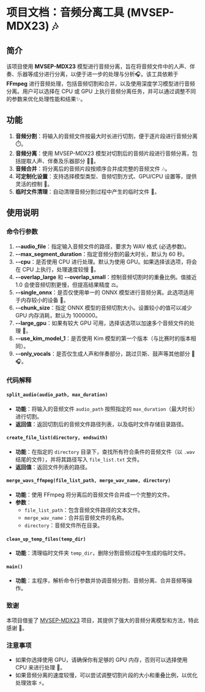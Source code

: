 # 项目文档：音频分离工具 (MVSEP-MDX23) 🎶

## 简介
该项目使用 **MVSEP-MDX23** 模型进行音频分离，旨在将音频文件中的人声、伴奏、乐器等成分进行分离，以便于进一步的处理与分析🎧。该工具依赖于 **FFmpeg** 进行音频处理，包括音频切割和合并，以及使用深度学习模型进行音频分离。用户可以选择在 CPU 或 GPU 上执行音频分离任务，并可以通过调整不同的参数来优化处理性能和结果✨。

## 功能
1. **音频分割**：将输入的音频文件按最大时长进行切割，便于逐片段进行音频分离 ⏱️。
2. **音频分离**：使用 MVSEP-MDX23 模型对切割后的音频片段进行音频分离，包括提取人声、伴奏及乐器部分 🎤🎸。
3. **音频合并**：将分离后的音频片段按顺序合并成完整的音频文件 🎶。
4. **可定制化设置**：支持选择模型类型、音频切割方式、GPU/CPU 设置等，提供灵活的控制 🔧。
5. **临时文件清理**：自动清理音频分割过程中产生的临时文件 🧹。

## 使用说明

### 命令行参数

1. **--audio_file**：指定输入音频文件的路径，要求为 WAV 格式 (必选参数)。
2. **--max_segment_duration**：指定音频分割的最大时长，默认为 60 秒。
3. **--cpu**：是否使用 CPU 进行处理。默认为使用 GPU。如果选择该选项，将会在 CPU 上执行，处理速度较慢 🐢。
4. **--overlap_large** 和 **--overlap_small**：控制音频切割时的重叠比例。值接近 1.0 会使音频切割更慢，但提高结果精度 ⚖️。
5. **--single_onnx**：是否仅使用单一的 ONNX 模型进行音频分离。此选项适用于内存较小的设备 📱。
6. **--chunk_size**：指定 ONNX 模型的音频切割大小。设置较小的值可以减少 GPU 内存消耗，默认为 1000000。
7. **--large_gpu**：如果有较大 GPU 可用，选择该选项以加速多个音频文件的处理 🚀。
8. **--use_kim_model_1**：是否使用 Kim 模型的第一个版本（与比赛时的版本相同）。
9. **--only_vocals**：是否仅生成人声和伴奏部分，跳过贝斯、鼓声等其他部分 🎤🎧。

### 代码解释

#### `split_audio(audio_path, max_duration)`
- **功能**：将输入的音频文件 `audio_path` 按照指定的 `max_duration`（最大时长）进行切割。
- **返回值**：返回切割后的音频文件路径列表，以及临时文件存储目录路径。

#### `create_file_list(directory, endswith)`
- **功能**：在指定的 `directory` 目录下，查找所有符合条件的音频文件（以 `.wav` 结尾的文件），并将其路径写入 `file_list.txt` 文件。
- **返回值**：返回文件列表的路径。

#### `merge_wavs_ffmpeg(file_list_path, merge_wav_name, directory)`
- **功能**：使用 FFmpeg 将分离后的音频文件合并成一个完整的文件。
- **参数**：
  - `file_list_path`：包含音频文件路径的文本文件。
  - `merge_wav_name`：合并后音频文件的名称。
  - `directory`：音频文件所在目录。
  
#### `clean_up_temp_files(temp_dir)`
- **功能**：清理临时文件夹 `temp_dir`，删除分割音频过程中生成的临时文件。

#### `main()`
- **功能**：主程序，解析命令行参数并协调音频分割、音频分离、合并音频等操作。

### 致谢
本项目借鉴了 [MVSEP-MDX23](https://github.com/ZFTurbo/MVSEP-MDX23-music-separation-model) 项目，其提供了强大的音频分离模型和方法，特此感谢 🙏。

### 注意事项
- 如果你选择使用 GPU，请确保你有足够的 GPU 内存，否则可以选择使用 CPU 来进行处理 🧠。
- 如果音频分离的速度较慢，可以尝试调整切割片段的大小和重叠比例，以优化处理效率 ⚡。

